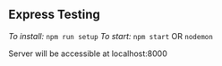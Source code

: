 ## Express Testing

*To install:*  `npm run setup`
*To start:*  `npm start` OR `nodemon`

Server will be accessible at localhost:8000
